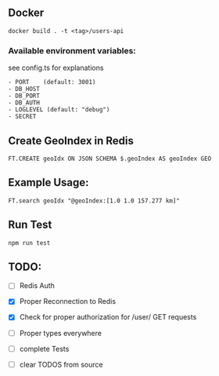 ## Docker

```
docker build . -t <tag>/users-api
```

### Available environment variables:

see config.ts for explanations

```
- PORT    (default: 3001)
- DB_HOST
- DB_PORT
- DB_AUTH
- LOGLEVEL (default: "debug")
- SECRET
```


## Create GeoIndex in Redis

```
FT.CREATE geoIdx ON JSON SCHEMA $.geoIndex AS geoIndex GEO
```

## Example Usage:

```
FT.search geoIdx "@geoIndex:[1.0 1.0 157.277 km]"
```

## Run Test

```
npm run test
```

## TODO:

- [ ] Redis Auth
- [x] Proper Reconnection to Redis
- [x] Check for proper authorization for /user/ GET requests
- [ ] Proper types everywhere
- [ ] complete Tests
- [ ] clear TODOS from source


